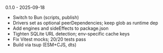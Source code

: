 0.1.0 - 2025-09-18
- Switch to Bun (scripts, publish)
- Drivers set as optional peerDependencies; keep glob as runtime dep
- Add engines and sideEffects to package.json
- Tighten SQLite URL detection; env-specific cache keys
- Fix Vitest mocks; 20/20 tests pass
- Build via tsup (ESM+CJS, dts)
